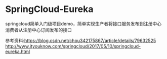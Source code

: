 # SpringCloud-Eureka
springcloud简单入门级项目demo，简单实现生产者将接口服务发布到注册中心消费者从注册中心订阅发布的接口


参考资料:https://blog.csdn.net/chou342175867/article/details/79632525
        http://www.ityouknow.com/springcloud/2017/05/10/springcloud-eureka.html
